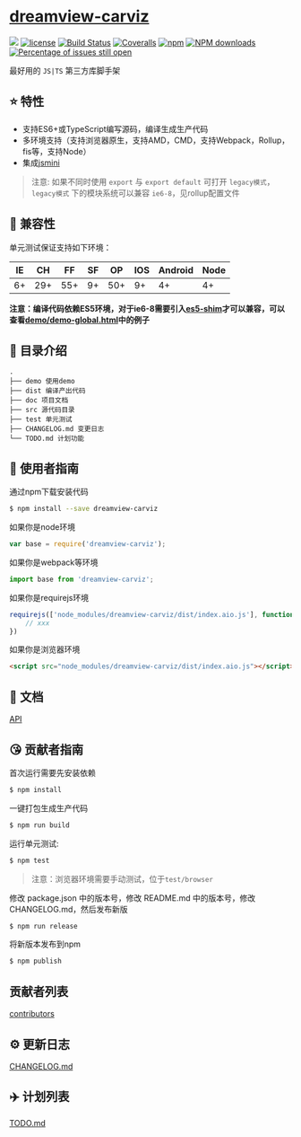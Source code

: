 # [dreamview-carviz](https://github.com/hxj1234/dreamview-carviz)
[![](https://img.shields.io/badge/Powered%20by-jslib%20base-brightgreen.svg)](https://github.com/yanhaijing/jslib-base)
[![license](https://img.shields.io/badge/license-MIT-blue.svg)](https://github.com/hxj1234/dreamview-carviz/blob/master/LICENSE)
[![Build Status](https://travis-ci.org/hxj1234/dreamview-carviz.svg?branch=master)](https://travis-ci.org/hxj1234/dreamview-carviz)
[![Coveralls](https://img.shields.io/coveralls/hxj1234/dreamview-carviz.svg)](https://coveralls.io/github/hxj1234/dreamview-carviz)
[![npm](https://img.shields.io/badge/npm-0.1.0-orange.svg)](https://www.npmjs.com/package/dreamview-carviz)
[![NPM downloads](http://img.shields.io/npm/dm/dreamview-carviz.svg?style=flat-square)](http://www.npmtrends.com/dreamview-carviz)
[![Percentage of issues still open](http://isitmaintained.com/badge/open/hxj1234/dreamview-carviz.svg)](http://isitmaintained.com/project/hxj1234/dreamview-carviz "Percentage of issues still open")

最好用的 `JS|TS` 第三方库脚手架

## :star: 特性

- 支持ES6+或TypeScript编写源码，编译生成生产代码
- 多环境支持（支持浏览器原生，支持AMD，CMD，支持Webpack，Rollup，fis等，支持Node）
- 集成[jsmini](https://github.com/jsmini)

> 注意: 如果不同时使用 `export` 与 `export default` 可打开 `legacy模式`，`legacy模式` 下的模块系统可以兼容 `ie6-8`，见rollup配置文件

## :pill: 兼容性
单元测试保证支持如下环境：

| IE   | CH   | FF   | SF   | OP   | IOS  | Android   | Node  |
| ---- | ---- | ---- | ---- | ---- | ---- | ---- | ----- |
| 6+   | 29+ | 55+  | 9+   | 50+  | 9+   | 4+   | 4+ |

**注意：编译代码依赖ES5环境，对于ie6-8需要引入[es5-shim](http://github.com/es-shims/es5-shim/)才可以兼容，可以查看[demo/demo-global.html](./demo/demo-global.html)中的例子**

## :open_file_folder: 目录介绍

```
.
├── demo 使用demo
├── dist 编译产出代码
├── doc 项目文档
├── src 源代码目录
├── test 单元测试
├── CHANGELOG.md 变更日志
└── TODO.md 计划功能
```

## :rocket: 使用者指南

通过npm下载安装代码

```bash
$ npm install --save dreamview-carviz
```

如果你是node环境

```js
var base = require('dreamview-carviz');
```

如果你是webpack等环境

```js
import base from 'dreamview-carviz';
```

如果你是requirejs环境

```js
requirejs(['node_modules/dreamview-carviz/dist/index.aio.js'], function (base) {
    // xxx
})
```

如果你是浏览器环境

```html
<script src="node_modules/dreamview-carviz/dist/index.aio.js"></script>
```

## :bookmark_tabs: 文档
[API](./doc/api.md)

## :kissing_heart: 贡献者指南
首次运行需要先安装依赖

```bash
$ npm install
```

一键打包生成生产代码

```bash
$ npm run build
```

运行单元测试:

```bash
$ npm test
```

> 注意：浏览器环境需要手动测试，位于`test/browser`

修改 package.json 中的版本号，修改 README.md 中的版本号，修改 CHANGELOG.md，然后发布新版

```bash
$ npm run release
```

将新版本发布到npm

```bash
$ npm publish
```

## 贡献者列表

[contributors](https://github.com/hxj1234/dreamview-carviz/graphs/contributors)

## :gear: 更新日志
[CHANGELOG.md](./CHANGELOG.md)

## :airplane: 计划列表
[TODO.md](./TODO.md)